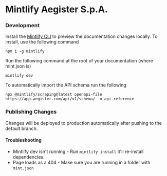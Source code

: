 # Mintlify Aegister S.p.A.

### Development

Install the [Mintlify CLI](https://www.npmjs.com/package/mintlify) to preview the documentation changes locally. To install, use the following command

```
npm i -g mintlify
```

Run the following command at the root of your documentation (where mint.json is)

```
mintlify dev
```

To automatically import the API schema run the following

```
npx @mintlify/scraping@latest openapi-file https://app.aegister.com/api/v1/schema/ -o api-reference
```

### Publishing Changes

Changes will be deployed to production automatically after pushing to the default branch.

#### Troubleshooting

- Mintlify dev isn't running - Run `mintlify install` it'll re-install dependencies.
- Page loads as a 404 - Make sure you are running in a folder with `mint.json`
